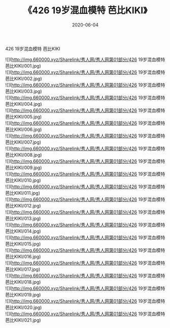 ﻿---
layout: post
title:  《426 19岁混血模特 芭比KIKI》
date:   2020-06-04
img: http://img.660000.xyz/Sharelink/秀人网/秀人网第01部分/426 19岁混血模特 芭比KIKI/000.jpg
categories: [美女, 清纯, 唯美]
---

426 19岁混血模特 芭比KIKI

  ![](http://img.660000.xyz/Sharelink/秀人网/秀人网第01部分/426 19岁混血模特 芭比KIKI/001.jpg) <br> ![](http://img.660000.xyz/Sharelink/秀人网/秀人网第01部分/426 19岁混血模特 芭比KIKI/002.jpg) <br> ![](http://img.660000.xyz/Sharelink/秀人网/秀人网第01部分/426 19岁混血模特 芭比KIKI/003.jpg) <br> ![](http://img.660000.xyz/Sharelink/秀人网/秀人网第01部分/426 19岁混血模特 芭比KIKI/004.jpg) <br> ![](http://img.660000.xyz/Sharelink/秀人网/秀人网第01部分/426 19岁混血模特 芭比KIKI/005.jpg) <br> ![](http://img.660000.xyz/Sharelink/秀人网/秀人网第01部分/426 19岁混血模特 芭比KIKI/006.jpg) <br> ![](http://img.660000.xyz/Sharelink/秀人网/秀人网第01部分/426 19岁混血模特 芭比KIKI/007.jpg) <br> ![](http://img.660000.xyz/Sharelink/秀人网/秀人网第01部分/426 19岁混血模特 芭比KIKI/008.jpg) <br> ![](http://img.660000.xyz/Sharelink/秀人网/秀人网第01部分/426 19岁混血模特 芭比KIKI/009.jpg) <br> ![](http://img.660000.xyz/Sharelink/秀人网/秀人网第01部分/426 19岁混血模特 芭比KIKI/010.jpg) <br> ![](http://img.660000.xyz/Sharelink/秀人网/秀人网第01部分/426 19岁混血模特 芭比KIKI/011.jpg) <br> ![](http://img.660000.xyz/Sharelink/秀人网/秀人网第01部分/426 19岁混血模特 芭比KIKI/012.jpg) <br> ![](http://img.660000.xyz/Sharelink/秀人网/秀人网第01部分/426 19岁混血模特 芭比KIKI/013.jpg) <br> ![](http://img.660000.xyz/Sharelink/秀人网/秀人网第01部分/426 19岁混血模特 芭比KIKI/014.jpg) <br> ![](http://img.660000.xyz/Sharelink/秀人网/秀人网第01部分/426 19岁混血模特 芭比KIKI/015.jpg) <br> ![](http://img.660000.xyz/Sharelink/秀人网/秀人网第01部分/426 19岁混血模特 芭比KIKI/016.jpg) <br> ![](http://img.660000.xyz/Sharelink/秀人网/秀人网第01部分/426 19岁混血模特 芭比KIKI/017.jpg) <br> ![](http://img.660000.xyz/Sharelink/秀人网/秀人网第01部分/426 19岁混血模特 芭比KIKI/018.jpg) <br> ![](http://img.660000.xyz/Sharelink/秀人网/秀人网第01部分/426 19岁混血模特 芭比KIKI/019.jpg) <br> ![](http://img.660000.xyz/Sharelink/秀人网/秀人网第01部分/426 19岁混血模特 芭比KIKI/020.jpg) <br> ![](http://img.660000.xyz/Sharelink/秀人网/秀人网第01部分/426 19岁混血模特 芭比KIKI/021.jpg) <br>